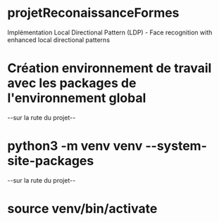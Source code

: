 # projetReconaissanceFormes
Implémentation Local Directional Pattern (LDP) - Face recognition with enhanced local directional patterns


# Création environnement de travail avec les packages de l'environnement global 

--sur la rute du projet--
# python3 -m venv venv --system-site-packages

--sur la rute du projet--
# source venv/bin/activate

